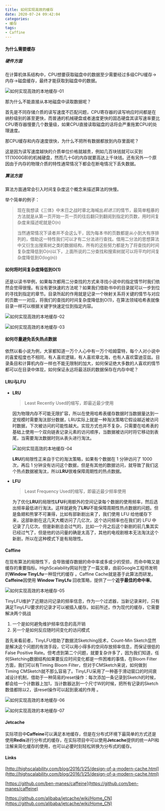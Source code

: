 ```yaml
---
title: 如何实现高效的缓存
date: 2020-07-24 09:42:04
categories:
- 缓存
tags: 
- Caffine
---
```


#### 为什么需要缓存

##### 硬件方面

在计算机体系结构中，CPU想要获取磁盘中的数据至少需要经过多级CPU缓存->内存->磁盘缓存，最终才能获取到磁盘中的数据。

![如何实现高效的本地缓存-01](https://beancookie.github.io/images/如何实现高效的本地缓存-01.png)

那为什么不能直接从本地磁盘中读取数据呢？

首先是不同存储介质的读写速度不匹配问题，CPU寄存器的读写响应时间都是在纳秒级别的甚至更快，而普通的机械硬盘或者速度更快的固态硬盘其读写速率要比CPU寄存器慢要几个数量级，如果CPU直接读取磁盘的话将会严重拖累CPU的处理速度。

那CPU缓存和内存速度很快，为什么不把所有数据都放到内存里面呢？

这是因为读写速度越快的介质单位价格就越贵，例如几百块钱就可以买到1T(1000GB)的机械硬盘，然而几十G的内存就要高达上千块钱。还有另外一个原因由于内存的物理介质的特性通常情况下都会在断电情况下丢失数据。

##### 算法方面

算法方面通常会引入时间复杂度这个概念来描述算法的快慢。

举个简单的例子：

> 现在我想读《三体》中末日之战时章北海喊出*前进三*的情节，最简单粗暴的方法就是从第一页开始一页一页的往后翻只到翻阅到指定的页数，用时间复杂度来描述呢就是O(n)
>
> 当然通常情况下读者并不会这么干，因为每本书的页数都是从小到大有序排列的，借助这一特性我们可以才有二分法进行查找。借用二分法的思想算法中又衍生出搜索树之类的数据结构，所有的这些努力都是为了将查找的时间复杂度降低到O(n)以下，上面所说的二分查找和搜索树就可以将平均时间复杂度降低到O(log(n))

#### 如何将时间复杂度降低到O(1)

还是以读书举例，如果每次都用二分查找的方式来寻找小说中的指定情节时我们依然会觉得很慢。有没有更快速的方法呢？如果我们借助书中的目录就可以一步到位的寻找到指定的章节。目录所起的作用就是记录一个映射关系将关键的情节与对应的页数一一对应，将我们的查找的时间复杂度降低到O(1)，在算法领域哈希表就像目录一样可以根据关键字快速定位到指定内容。

![如何实现高效的本地缓存-02](https://beancookie.github.io/images/如何实现高效的本地缓存-02.png)

![如何实现高效的本地缓存-03](https://beancookie.github.io/images/如何实现高效的本地缓存-03.png)

#### 如何尽量避免丢失热点数据

依然以看小说为例，大家都知道一万个人心中有一万个哈姆雷特，每个人对小说中的喜爱程度也不相同，有人喜欢逻辑，有人喜欢章北海，也有人喜欢雷迪亚兹。目录条目和计算机内存一样也不能无限制的加大，如何保证绝大多数的人喜欢的情节都可以在目录中体现，如何保证永远将最活跃的数据保存在内存中呢？

#### LRU与LFU

- **LRU**

  > Least Recently Used的缩写，即最近最少使用

  因为物理内存不可能无限扩容，所以在使用哈希表缓存数据时当数据量达到一定规模时需要淘汰部分数据，LRU实际上就是一种淘汰策略它假设越近被访问时数据，下次被访问的可能性越大。实现方式也并不复杂，只需要在哈希表的基础上使用一个双向链表记录元素的访问顺序，当数据被访问时将它移动到表尾，当需要淘汰数据时则从表头进行淘汰。

  ![如何实现高效的本地缓存-04](https://beancookie.github.io/images/如何实现高效的本地缓存-04.png)

  **LRU**的局限性正来自于它的淘汰策略，如果有个数据在 1 分钟访问了 1000次，再后 1 分钟没有访问这个数据，但是有其他的数据访问，就导致了我们这个热点数据被淘汰，所以**LRU**很难保障周期性的热点数据。

- **LFU**

  > Least Frequency Used的缩写，即最近最少频率使用

  为了优化**LRU**的局限性**LFU**利用额外的空间记录每个数据的使用频率，然后选出频率最低进行淘汰。这样就避免了**LRU**不能保障周期性热点数据的问题。但是鱼翅和熊掌不可兼得，比如有部新剧出来了，我们使用 LFU 给他缓存下来，这部新剧在这几天大概访问了几亿次，这个访问频率也在我们的 LFU 中记录了几亿次。但是新剧总会过气的，比如一个月之后这个新剧的前几集其实已经过气了，但是他的访问量的确是太高了，其他的电视剧根本无法淘汰这个新剧，所以在这种模式下是有局限性。

#### Caffine

在现有算法的局限性下，会导致缓存数据的命中率或多或少的受损，而命中略又是缓存的重要指标。HighScalability网站刊登了一篇文章，由前Google工程师发明的**Window TinyLfu**一种现代的缓存 。Caffine Cache就是基于此算法而研发。**Caffeine**因使用 **Window TinyLfu** 回收策略，提供了一个**近乎最佳的命中率**。

![如何实现高效的本地缓存-05](https://beancookie.github.io/images/如何实现高效的本地缓存-05.png)

TinyLFU维护了近期访问记录的频率信息，作为一个过滤器，当新记录来时，只有满足TinyLFU要求的记录才可以被插入缓存。如前所述，作为现代的缓存，它需要解决两个挑战

1. 一个是如何避免维护频率信息的高开销
2. 另一个是如何反应随时间变化的访问模式

首先来看前者，TinyLFU借助了数据流Sketching技术，Count-Min Sketch显然是解决这个问题的有效手段，它可以用小得多的空间存放频率信息，而保证很低的False Positive Rate。但考虑到第二个问题，就要复杂许多了，因为我们知道，任何Sketching数据结构如果要反应时间变化都是一件困难的事情，在Bloom Filter方面，我们可以有Timing Bloom Filter，但对于CMSketch来说，如何做到Timing CMSketch就不那么容易了。TinyLFU采用了一种基于滑动窗口的时间衰减设计机制，借助于一种简易的reset操作：每次添加一条记录到Sketch的时候，都会给一个计数器上加1，当计数器达到一个尺寸W的时候，把所有记录的Sketch数值都除以2，该reset操作可以起到衰减的作用 。

![如何实现高效的本地缓存-06](https://beancookie.github.io/images/如何实现高效的本地缓存-06.png)

![如何实现高效的本地缓存-07](https://beancookie.github.io/images/如何实现高效的本地缓存-07.png)

#### Jetcache

实际项目中**Caffeine**可以满足本地缓存，但是在分布式环境下最简单的方式还是使用**Redis**进行分布式的缓存，在实际项目中可以使用**Jetcache**提供的统一API和注解来简化缓存的使用，也可以必要时刻轻松转换为分布式的缓存。

#### Links

[http://highscalability.com/blog/2016/1/25/design-of-a-modern-cache.html](http://highscalability.com/blog/2016/1/25/design-of-a-modern-cache.html)

[https://github.com/ben-manes/caffeine](https://github.com/ben-manes/caffeine)

[https://github.com/alibaba/jetcache/wiki/Home_CN](https://github.com/alibaba/jetcache/wiki/Home_CN)